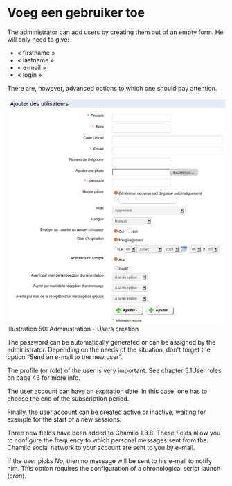# Voeg een gebruiker toe

The administrator can add users by creating them out of an empty form. He will only need to give:

* « firstname »
* « lastname »
* « e-mail »
* « login »

There are, however, advanced options to which one should pay attention.

![](../../.gitbook/assets/graficos79%20%281%29.png)Illustration 50: Administration - Users creation

The password can be automatically generated or can be assigned by the administrator. Depending on the needs of the situation, don't forget the option “Send an e-mail to the new user”.

The profile \(or role\) of the user is very important. See chapter 5.1User roles on page 46 for more info.

The user account can have an expiration date. In this case, one has to choose the end of the subscription period.

Finally, the user account can be created active or inactive, waiting for example for the start of a new sessions.

Three new fields have been added to Chamilo 1.8.8. These fields allow you to configure the frequency to which personal messages sent from the Chamilo social network to your account are sent to you by e-mail.

If the user picks _No_, then no message will be sent to his e-mail to notify him. This option requires the configuration of a chronological script launch \(_cron_\).


